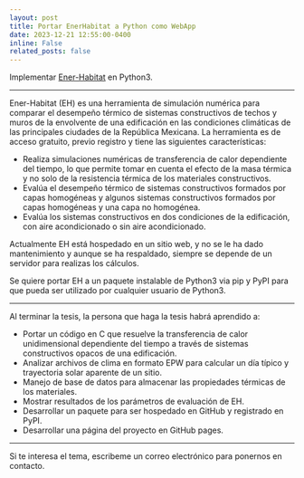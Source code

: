 ```yaml
---
layout: post
title: Portar EnerHabitat a Python como WebApp
date: 2023-12-21 12:55:00-0400
inline: False
related_posts: false
---
```


Implementar [Ener-Habitat](https://enerhabitat.ier.unam.mx) en Python3.

***

Ener-Habitat (EH) es una herramienta de simulación numérica para comparar el desempeño térmico de sistemas constructivos de techos y muros de la envolvente de una edificación en las condiciones climáticas de las principales ciudades de la República Mexicana. La herramienta es de acceso gratuito, previo registro y tiene las siguientes características:

<ul>
    <li>
    Realiza simulaciones numéricas de transferencia de calor dependiente del tiempo, lo que permite tomar en cuenta el efecto de la masa térmica y no solo de la resistencia térmica de los materiales constructivos.
    </li>
    <li>
    Evalúa el desempeño térmico de sistemas constructivos formados por capas homogéneas y algunos sistemas constructivos formados por capas homogéneas y una capa no homogénea.
    </li>
    <li>
    Evalúa los sistemas constructivos en dos condiciones de la edificación, con aire acondicionado o sin aire acondicionado.
    </li>

</ul>
Actualmente EH está hospedado en un sitio web, y no se le ha dado mantenimiento y aunque se ha respaldado, siempre se depende de un servidor para realizas los cálculos.

Se quiere portar EH a un paquete instalable de Python3 via pip y PyPI para que pueda ser utilizado por cualquier usuario de Python3.

____

Al terminar la tesis, la persona que haga la tesis habrá aprendido a:
<ul>
    <li>
    Portar un código en C que resuelve la transferencia de calor unidimensional dependiente del tiempo a través de sistemas constructivos opacos de una edificación.
    </li>
    <li>
    Analizar archivos de clima en formato EPW para calcular un día típico y trayectoria solar aparente de un sitio.
    </li>
    <li>
    Manejo de base de datos para almacenar las propiedades térmicas de los materiales.
    </li>
    <li>
    Mostrar resultados de los parámetros de evaluación de EH.
    </li>
    <li>
    Desarrollar un paquete para ser hospedado en GitHub y registrado en PyPI.
    </li>
    <li>
    Desarrollar una página del proyecto en GitHub pages.
    </li>

</ul>


____

Si te interesa el tema, escribeme un correo electrónico para ponernos en contacto.
